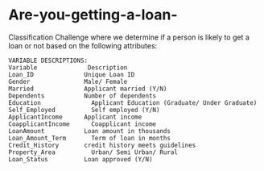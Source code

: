 # Are-you-getting-a-loan-
Classification Challenge where we determine if a person is likely to get a loan or not based on the following attributes:
```
VARIABLE DESCRIPTIONS:
Variable	          Description
Loan_ID	             Unique Loan ID
Gender	             Male/ Female
Married	             Applicant married (Y/N)
Dependents	         Number of dependents
Education	           Applicant Education (Graduate/ Under Graduate)
Self_Employed	       Self employed (Y/N)
ApplicantIncome	     Applicant income
CoapplicantIncome	   Coapplicant income
LoanAmount	         Loan amount in thousands
Loan_Amount_Term	   Term of loan in months
Credit_History	     credit history meets guidelines
Property_Area	       Urban/ Semi Urban/ Rural
Loan_Status	         Loan approved (Y/N)
```

